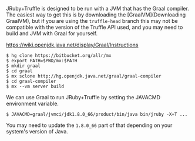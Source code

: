 JRuby+Truffle is designed to be run with a JVM that has the Graal compiler. The easiest way to get this is by downloading the [GraalVM](Downloading GraalVM), but if you are using the `truffle-head` branch this may not be compatible with the version of the Truffle API used, and you may need to build and JVM with Graal for yourself.

https://wiki.openjdk.java.net/display/Graal/Instructions

```
$ hg clone https://bitbucket.org/allr/mx
$ export PATH=$PWD/mx:$PATH
$ mkdir graal
$ cd graal
$ mx sclone http://hg.openjdk.java.net/graal/graal-compiler
$ cd graal-compiler
$ mx --vm server build
```

We can use Graal to run JRuby+Truffle by setting the JAVACMD environment variable.

```
$ JAVACMD=graal/jvmci/jdk1.8.0_66/product/bin/java bin/jruby -X+T ...
```

You may need to update the `1.8.0_66` part of that depending on your system's version of Java.
